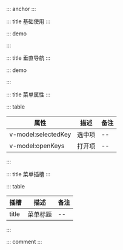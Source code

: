 ::: anchor
:::

::: title 基础使用
:::

::: demo

<template>
  <lay-menu v-model:selectedKey="selectedKey" v-model:openKeys="openKeys">
    <lay-menu-item title="首页" id="1"></lay-menu-item>
    <lay-menu-item title="用户" id="2"></lay-menu-item>
    <lay-menu-item title="角色" id="3"></lay-menu-item> 
    <lay-menu-item title="目录" id="7">
        <lay-menu-item title="菜单一" id="8"></lay-menu-item> 
        <lay-menu-item title="菜单二" id="9"></lay-menu-item>
        <lay-menu-item title="菜单三" id="10">
            <lay-menu-item title="菜单一" id="11"></lay-menu-item> 
            <lay-menu-item title="菜单二" id="12"></lay-menu-item>
            <lay-menu-item title="菜单三" id="13"></lay-menu-item>
        </lay-menu-item>
    </lay-menu-item> 
  </lay-menu>
</template>

<script>
import { ref } from 'vue'

export default {
  setup() {

    const selectedKey = ref("5")
    const openKeys = ref(["7"])   
    return {
      selectedKey,
      openKeys
    }
  }
}
</script>

:::

::: title 垂直导航
:::

::: demo

<template>
  <lay-menu v-model:selectedKey="selectedKey" v-model:openKeys="openKeys" v-model:tree="isTree">
    <lay-menu-item title="首页" id="1">
      <template v-slot:title> 
        <router-link to="">无感</router-link>
      </template>
    </lay-menu-item>
    <lay-menu-item title="用户" id="2"></lay-menu-item>
    <lay-menu-item title="角色" id="3"></lay-menu-item> 
    <lay-menu-item title="目录" id="7">
        <lay-menu-item title="菜单一" id="8"></lay-menu-item> 
        <lay-menu-item title="菜单二" id="9"></lay-menu-item>
        <lay-menu-item title="菜单三" id="10">
            <lay-menu-item title="菜单一" id="11"></lay-menu-item> 
            <lay-menu-item title="菜单二" id="12"></lay-menu-item>
            <lay-menu-item title="菜单三" id="13"></lay-menu-item>
        </lay-menu-item>
    </lay-menu-item> 
  </lay-menu>
</template>

<script>
import { ref } from 'vue'

export default {
  setup() {

    const isTree = ref(true)
    const selectedKey = ref("5")
    const openKeys = ref(["7"])

    return {
      isTree,
      openKeys,
      selectedKey
    }
  }
}
</script>

:::

::: title 菜单属性
:::

::: table

| 属性                | 描述   | 备注 |
| ------------------- | ------ | ---- |
| v-model:selectedKey | 选中项 | --   |
| v-model:openKeys    | 打开项 | --   |

:::

::: title 菜单插槽
:::

::: table

| 插槽  | 描述     | 备注 |
| ----- | -------- | ---- |
| title | 菜单标题 | --   |

:::

::: comment
:::